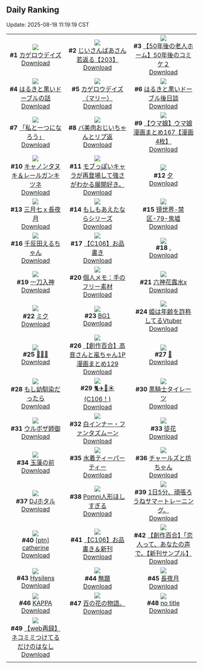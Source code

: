 ## Daily Ranking
Update: 2025-08-18 11:19:19 CST

|      |      |      |
| :----: | :----: | :----: |
| ![](https://i.pixiv.re/c/240x480/img-master/img/2025/08/15/17/36/48/133915289_p0_master1200.jpg)<br>**#1** [カゲロウデイズ](https://www.pixiv.net/artworks/133915289)<br>[Download](https://i.pixiv.re/img-original/img/2025/08/15/17/36/48/133915289_p0.png) | ![](https://i.pixiv.re/c/240x480/img-master/img/2025/08/16/11/09/21/133946614_p0_master1200.jpg)<br>**#2** [じいさんばあさん若返る【203】](https://www.pixiv.net/artworks/133946614)<br>[Download](https://i.pixiv.re/img-original/img/2025/08/16/11/09/21/133946614_p0.png) | ![](https://i.pixiv.re/c/240x480/img-master/img/2025/08/16/12/00/34/133947937_p0_master1200.jpg)<br>**#3** [【50年後の老人ホーム】50年後のコミケ２](https://www.pixiv.net/artworks/133947937)<br>[Download](https://i.pixiv.re/img-original/img/2025/08/16/12/00/34/133947937_p0.jpg) |
| ![](https://i.pixiv.re/c/240x480/img-master/img/2025/08/15/07/42/40/133900585_p0_master1200.jpg)<br>**#4** [はるきと黒いドーブルの話](https://www.pixiv.net/artworks/133900585)<br>[Download](https://i.pixiv.re/img-original/img/2025/08/15/07/42/40/133900585_p0.jpg) | ![](https://i.pixiv.re/c/240x480/img-master/img/2025/08/15/22/31/40/133927478_p0_master1200.jpg)<br>**#5** [カゲロウデイズ（マリー）](https://www.pixiv.net/artworks/133927478)<br>[Download](https://i.pixiv.re/img-original/img/2025/08/15/22/31/40/133927478_p0.jpg) | ![](https://i.pixiv.re/c/240x480/img-master/img/2025/08/15/06/27/32/133899416_p0_master1200.jpg)<br>**#6** [はるきと黒いドーブル後日談](https://www.pixiv.net/artworks/133899416)<br>[Download](https://i.pixiv.re/img-original/img/2025/08/15/06/27/32/133899416_p0.jpg) |
| ![](https://i.pixiv.re/c/240x480/img-master/img/2025/08/15/00/00/22/133890597_p0_master1200.jpg)<br>**#7** [「私と一つになろう」](https://www.pixiv.net/artworks/133890597)<br>[Download](https://i.pixiv.re/img-original/img/2025/08/15/00/00/22/133890597_p0.jpg) | ![](https://i.pixiv.re/c/240x480/img-master/img/2025/08/16/00/00/24/133931528_p0_master1200.jpg)<br>**#8** [バ美肉おじいちゃんとリプ返](https://www.pixiv.net/artworks/133931528)<br>[Download](https://i.pixiv.re/img-original/img/2025/08/16/00/00/24/133931528_p0.jpg) | ![](https://i.pixiv.re/c/240x480/img-master/img/2025/08/15/00/00/42/133890697_p0_master1200.jpg)<br>**#9** [【ウマ娘】ウマ娘漫画まとめ167【漫画4枚】](https://www.pixiv.net/artworks/133890697)<br>[Download](https://i.pixiv.re/img-original/img/2025/08/15/00/00/42/133890697_p0.jpg) |
| ![](https://i.pixiv.re/c/240x480/img-master/img/2025/08/16/00/00/19/133931484_p0_master1200.jpg)<br>**#10** [キャノンタヌキ＆レールガンキツネ](https://www.pixiv.net/artworks/133931484)<br>[Download](https://i.pixiv.re/img-original/img/2025/08/16/00/00/19/133931484_p0.jpg) | ![](https://i.pixiv.re/c/240x480/img-master/img/2025/08/16/00/23/18/133932910_p0_master1200.jpg)<br>**#11** [モブっぽいキャラが再登場して強さがわかる展開好き。](https://www.pixiv.net/artworks/133932910)<br>[Download](https://i.pixiv.re/img-original/img/2025/08/16/00/23/18/133932910_p0.jpg) | ![](https://i.pixiv.re/c/240x480/img-master/img/2025/08/15/12/36/06/133907298_p0_master1200.jpg)<br>**#12** [夕](https://www.pixiv.net/artworks/133907298)<br>[Download](https://i.pixiv.re/img-original/img/2025/08/15/12/36/06/133907298_p0.jpg) |
| ![](https://i.pixiv.re/c/240x480/img-master/img/2025/08/16/00/00/27/133931544_p0_master1200.jpg)<br>**#13** [三月七 x 長夜月](https://www.pixiv.net/artworks/133931544)<br>[Download](https://i.pixiv.re/img-original/img/2025/08/16/00/00/27/133931544_p0.png) | ![](https://i.pixiv.re/c/240x480/img-master/img/2025/08/16/10/52/31/133946209_p0_master1200.jpg)<br>**#14** [もしもあえたならシリーズ](https://www.pixiv.net/artworks/133946209)<br>[Download](https://i.pixiv.re/img-original/img/2025/08/16/10/52/31/133946209_p0.jpg) | ![](https://i.pixiv.re/c/240x480/img-master/img/2025/08/15/00/00/05/133890455_p0_master1200.jpg)<br>**#15** [镜世界-禁区-79-鬼墟](https://www.pixiv.net/artworks/133890455)<br>[Download](https://i.pixiv.re/img-original/img/2025/08/15/00/00/05/133890455_p0.jpg) |
| ![](https://i.pixiv.re/c/240x480/img-master/img/2025/08/16/00/02/52/133931927_p0_master1200.jpg)<br>**#16** [千反田えるちゃん](https://www.pixiv.net/artworks/133931927)<br>[Download](https://i.pixiv.re/img-original/img/2025/08/16/00/02/52/133931927_p0.png) | ![](https://i.pixiv.re/c/240x480/img-master/img/2025/08/15/22/36/42/133927703_p0_master1200.jpg)<br>**#17** [【C106】お品書き](https://www.pixiv.net/artworks/133927703)<br>[Download](https://i.pixiv.re/img-original/img/2025/08/15/22/36/42/133927703_p0.png) | ![](https://i.pixiv.re/c/240x480/img-master/img/2025/08/16/12/45/01/133949197_p0_master1200.jpg)<br>**#18** [.](https://www.pixiv.net/artworks/133949197)<br>[Download](https://i.pixiv.re/img-original/img/2025/08/16/12/45/01/133949197_p0.jpg) |
| ![](https://i.pixiv.re/c/240x480/img-master/img/2025/08/15/07/02/51/133899986_p0_master1200.jpg)<br>**#19** [一刀入神](https://www.pixiv.net/artworks/133899986)<br>[Download](https://i.pixiv.re/img-original/img/2025/08/15/07/02/51/133899986_p0.jpg) | ![](https://i.pixiv.re/c/240x480/img-master/img/2025/08/16/06/00/14/133940330_p0_master1200.jpg)<br>**#20** [個人メモ：手のフリー素材](https://www.pixiv.net/artworks/133940330)<br>[Download](https://i.pixiv.re/img-original/img/2025/08/16/06/00/14/133940330_p0.jpg) | ![](https://i.pixiv.re/c/240x480/img-master/img/2025/08/15/20/18/27/133921370_p0_master1200.jpg)<br>**#21** [六神花露水x](https://www.pixiv.net/artworks/133921370)<br>[Download](https://i.pixiv.re/img-original/img/2025/08/15/20/18/27/133921370_p0.jpg) |
| ![](https://i.pixiv.re/c/240x480/img-master/img/2025/08/15/19/52/58/133920187_p0_master1200.jpg)<br>**#22** [ミク](https://www.pixiv.net/artworks/133920187)<br>[Download](https://i.pixiv.re/img-original/img/2025/08/15/19/52/58/133920187_p0.jpg) | ![](https://i.pixiv.re/c/240x480/img-master/img/2025/08/15/19/57/23/133920348_p0_master1200.jpg)<br>**#23** [BG1](https://www.pixiv.net/artworks/133920348)<br>[Download](https://i.pixiv.re/img-original/img/2025/08/15/19/57/23/133920348_p0.jpg) | ![](https://i.pixiv.re/c/240x480/img-master/img/2025/08/16/21/19/42/133966116_p0_master1200.jpg)<br>**#24** [姫は年齢を詐称してるVtuber](https://www.pixiv.net/artworks/133966116)<br>[Download](https://i.pixiv.re/img-original/img/2025/08/16/21/19/42/133966116_p0.png) |
| ![](https://i.pixiv.re/c/240x480/img-master/img/2025/08/16/14/22/06/133951738_p0_master1200.jpg)<br>**#25** [🌈🌈🌈](https://www.pixiv.net/artworks/133951738)<br>[Download](https://i.pixiv.re/img-original/img/2025/08/16/14/22/06/133951738_p0.png) | ![](https://i.pixiv.re/c/240x480/img-master/img/2025/08/16/00/01/00/133931685_p0_master1200.jpg)<br>**#26** [【創作百合】高音さんと嵐ちゃん1P漫画まとめ129](https://www.pixiv.net/artworks/133931685)<br>[Download](https://i.pixiv.re/img-original/img/2025/08/16/00/01/00/133931685_p0.jpg) | ![](https://i.pixiv.re/c/240x480/img-master/img/2025/08/16/00/00/10/133931396_p0_master1200.jpg)<br>**#27** [🎇](https://www.pixiv.net/artworks/133931396)<br>[Download](https://i.pixiv.re/img-original/img/2025/08/16/00/00/10/133931396_p0.png) |
| ![](https://i.pixiv.re/c/240x480/img-master/img/2025/08/16/03/41/35/133938388_p0_master1200.jpg)<br>**#28** [もし幼馴染だったら](https://www.pixiv.net/artworks/133938388)<br>[Download](https://i.pixiv.re/img-original/img/2025/08/16/03/41/35/133938388_p0.png) | ![](https://i.pixiv.re/c/240x480/img-master/img/2025/08/15/22/57/07/133928487_p0_master1200.jpg)<br>**#29** [🐈✈️🏢☀️(C106！)](https://www.pixiv.net/artworks/133928487)<br>[Download](https://i.pixiv.re/img-original/img/2025/08/15/22/57/07/133928487_p0.png) | ![](https://i.pixiv.re/c/240x480/img-master/img/2025/08/15/05/42/49/133898732_p0_master1200.jpg)<br>**#30** [黒騎士タイレーツ](https://www.pixiv.net/artworks/133898732)<br>[Download](https://i.pixiv.re/img-original/img/2025/08/15/05/42/49/133898732_p0.jpg) |
| ![](https://i.pixiv.re/c/240x480/img-master/img/2025/08/15/19/24/57/133919205_p0_master1200.jpg)<br>**#31** [ウルボザ姉御](https://www.pixiv.net/artworks/133919205)<br>[Download](https://i.pixiv.re/img-original/img/2025/08/15/19/24/57/133919205_p0.jpg) | ![](https://i.pixiv.re/c/240x480/img-master/img/2025/08/16/00/00/10/133931399_p0_master1200.jpg)<br>**#32** [白インナー・ファンタズムーン](https://www.pixiv.net/artworks/133931399)<br>[Download](https://i.pixiv.re/img-original/img/2025/08/16/00/00/10/133931399_p0.jpg) | ![](https://i.pixiv.re/c/240x480/img-master/img/2025/08/15/11/04/38/133904814_p0_master1200.jpg)<br>**#33** [徒花](https://www.pixiv.net/artworks/133904814)<br>[Download](https://i.pixiv.re/img-original/img/2025/08/15/11/04/38/133904814_p0.jpg) |
| ![](https://i.pixiv.re/c/240x480/img-master/img/2025/08/15/12/49/39/133907663_p0_master1200.jpg)<br>**#34** [玉藻の前](https://www.pixiv.net/artworks/133907663)<br>[Download](https://i.pixiv.re/img-original/img/2025/08/15/12/49/39/133907663_p0.jpg) | ![](https://i.pixiv.re/c/240x480/img-master/img/2025/08/15/00/00/12/133890509_p0_master1200.jpg)<br>**#35** [水着ティーパーティー](https://www.pixiv.net/artworks/133890509)<br>[Download](https://i.pixiv.re/img-original/img/2025/08/15/00/00/12/133890509_p0.jpg) | ![](https://i.pixiv.re/c/240x480/img-master/img/2025/08/16/03/35/55/133938301_p0_master1200.jpg)<br>**#36** [チャールズと坊ちゃん](https://www.pixiv.net/artworks/133938301)<br>[Download](https://i.pixiv.re/img-original/img/2025/08/16/03/35/55/133938301_p0.png) |
| ![](https://i.pixiv.re/c/240x480/img-master/img/2025/08/16/11/45/01/133947412_p0_master1200.jpg)<br>**#37** [DJホタル](https://www.pixiv.net/artworks/133947412)<br>[Download](https://i.pixiv.re/img-original/img/2025/08/16/11/45/01/133947412_p0.jpg) | ![](https://i.pixiv.re/c/240x480/img-master/img/2025/08/16/12/18/42/133948475_p0_master1200.jpg)<br>**#38** [Pomni人形ほしすぎる](https://www.pixiv.net/artworks/133948475)<br>[Download](https://i.pixiv.re/img-original/img/2025/08/16/12/18/42/133948475_p0.jpg) | ![](https://i.pixiv.re/c/240x480/img-master/img/2025/08/16/10/35/28/133945816_p0_master1200.jpg)<br>**#39** [1日5分、頑張ろうねサマートレーニング。](https://www.pixiv.net/artworks/133945816)<br>[Download](https://i.pixiv.re/img-original/img/2025/08/16/10/35/28/133945816_p0.png) |
| ![](https://i.pixiv.re/c/240x480/img-master/img/2025/08/15/17/35/40/133915260_p0_master1200.jpg)<br>**#40** [[ptn] catherine](https://www.pixiv.net/artworks/133915260)<br>[Download](https://i.pixiv.re/img-original/img/2025/08/15/17/35/40/133915260_p0.png) | ![](https://i.pixiv.re/c/240x480/img-master/img/2025/08/16/10/08/47/133945201_p0_master1200.jpg)<br>**#41** [【C106】お品書き＆新刊](https://www.pixiv.net/artworks/133945201)<br>[Download](https://i.pixiv.re/img-original/img/2025/08/16/10/08/47/133945201_p0.png) | ![](https://i.pixiv.re/c/240x480/img-master/img/2025/08/16/07/53/01/133914158_p0_master1200.jpg)<br>**#42** [【創作百合】「恋人って、あなたの声で。【新刊サンプル】](https://www.pixiv.net/artworks/133914158)<br>[Download](https://i.pixiv.re/img-original/img/2025/08/16/07/53/01/133914158_p0.jpg) |
| ![](https://i.pixiv.re/c/240x480/img-master/img/2025/08/15/09/14/18/133902445_p0_master1200.jpg)<br>**#43** [Hysilens](https://www.pixiv.net/artworks/133902445)<br>[Download](https://i.pixiv.re/img-original/img/2025/08/15/09/14/18/133902445_p0.jpg) | ![](https://i.pixiv.re/c/240x480/img-master/img/2025/08/15/23/29/26/133929982_p0_master1200.jpg)<br>**#44** [無題](https://www.pixiv.net/artworks/133929982)<br>[Download](https://i.pixiv.re/img-original/img/2025/08/15/23/29/26/133929982_p0.jpg) | ![](https://i.pixiv.re/c/240x480/img-master/img/2025/08/15/21/01/13/133923357_p0_master1200.jpg)<br>**#45** [長夜月](https://www.pixiv.net/artworks/133923357)<br>[Download](https://i.pixiv.re/img-original/img/2025/08/15/21/01/13/133923357_p0.jpg) |
| ![](https://i.pixiv.re/c/240x480/img-master/img/2025/08/15/21/07/08/133923678_p0_master1200.jpg)<br>**#46** [KAPPA](https://www.pixiv.net/artworks/133923678)<br>[Download](https://i.pixiv.re/img-original/img/2025/08/15/21/07/08/133923678_p0.png) | ![](https://i.pixiv.re/c/240x480/img-master/img/2025/08/16/18/58/52/133960189_p0_master1200.jpg)<br>**#47** [百の花の物語。](https://www.pixiv.net/artworks/133960189)<br>[Download](https://i.pixiv.re/img-original/img/2025/08/16/18/58/52/133960189_p0.jpg) | ![](https://i.pixiv.re/c/240x480/img-master/img/2025/08/15/20/54/54/133922849_p0_master1200.jpg)<br>**#48** [no title](https://www.pixiv.net/artworks/133922849)<br>[Download](https://i.pixiv.re/img-original/img/2025/08/15/20/54/54/133922849_p0.jpg) |
| ![](https://i.pixiv.re/c/240x480/img-master/img/2025/08/15/02/10/27/133895276_p0_master1200.jpg)<br>**#49** [【web再録】ネコミミつけてるだけのはなし](https://www.pixiv.net/artworks/133895276)<br>[Download](https://i.pixiv.re/img-original/img/2025/08/15/02/10/27/133895276_p0.jpg) |
|      |      |
